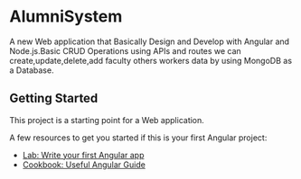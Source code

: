 # AlumniSystem

A new Web application that Basically Design and Develop with Angular and Node.js.Basic CRUD Operations using APIs and routes we can create,update,delete,add faculty others workers data by using MongoDB as a Database.

## Getting Started

This project is a starting point for a Web application.

A few resources to get you started if this is your first Angular project:

- [Lab: Write your first Angular app](https://angular.io/docs)
- [Cookbook: Useful Angular Guide](https://angular.io/guide/what-is-angular)


 

